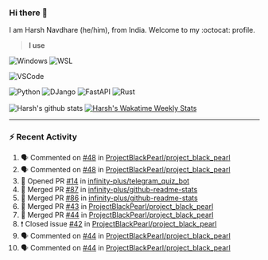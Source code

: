 ### Hi there 👋

I am Harsh Navdhare (he/him), from India. Welcome to my :octocat: profile.

> **I use**

![Windows](https://img.shields.io/badge/Windows-4A4A55?style=for-the-badge&logo=windows11&logoColor=0078D4 "Windows 11")    ![WSL](https://img.shields.io/badge/WSL-4A4A55?style=for-the-badge&logo=ubuntu&logoColor=E95420)

![VSCode](https://img.shields.io/badge/VSCode-4A4A55?style=for-the-badge&logo=visualstudiocode&logoColor=007ACC "Visual Studio Code")

![Python](https://img.shields.io/badge/Python-4A4A55?style=for-the-badge&logo=Python&logoColor=#3776AB "Python")    ![DJango](https://img.shields.io/badge/Django-4A4A55?style=for-the-badge&logo=django&logoColor=092E20 "DJango")    ![FastAPI](https://img.shields.io/badge/FastAPI-4A4A55?style=for-the-badge&logo=fastapi&logoColor=009688 "FastAPI")    ![Rust](https://img.shields.io/badge/Rust-4A4A55?style=for-the-badge&logo=rust&logoColor=000000 "Rust")

<p align="center>
<a href="https://github.com/infinity-plus/github-readme-stats">
  <img align="center" src="https://github-readme-stats-infinity-plus.vercel.app/api?username=infinity-plus&show_icons=true&count_private=true&theme=dark&bg_color=00000000&card_width=495", alt="Harsh's github stats" />
</a>
<a href="https://wakatime.com/@infinity_plus">
  <img align="center" src="https://github-readme-stats-infinity-plus.vercel.app/api/wakatime?username=infinity_plus&theme=dark&custom_title=Wakatime%20Weekly%20Stats&bg_color=00000000&range=last_7_days", alt="Harsh's Wakatime Weekly Stats" />
</a>
</p>

<hr>

### :zap: Recent Activity

<!--START_SECTION:activity-->
1. 🗣 Commented on [#48](https://github.com/ProjectBlackPearl/project_black_pearl/issues/48) in [ProjectBlackPearl/project_black_pearl](https://github.com/ProjectBlackPearl/project_black_pearl)
2. 🗣 Commented on [#48](https://github.com/ProjectBlackPearl/project_black_pearl/issues/48) in [ProjectBlackPearl/project_black_pearl](https://github.com/ProjectBlackPearl/project_black_pearl)
3. 💪 Opened PR [#14](https://github.com/infinity-plus/telegram_quiz_bot/pull/14) in [infinity-plus/telegram_quiz_bot](https://github.com/infinity-plus/telegram_quiz_bot)
4. 🎉 Merged PR [#87](https://github.com/infinity-plus/github-readme-stats/pull/87) in [infinity-plus/github-readme-stats](https://github.com/infinity-plus/github-readme-stats)
5. 🎉 Merged PR [#86](https://github.com/infinity-plus/github-readme-stats/pull/86) in [infinity-plus/github-readme-stats](https://github.com/infinity-plus/github-readme-stats)
6. 🎉 Merged PR [#43](https://github.com/ProjectBlackPearl/project_black_pearl/pull/43) in [ProjectBlackPearl/project_black_pearl](https://github.com/ProjectBlackPearl/project_black_pearl)
7. 🎉 Merged PR [#44](https://github.com/ProjectBlackPearl/project_black_pearl/pull/44) in [ProjectBlackPearl/project_black_pearl](https://github.com/ProjectBlackPearl/project_black_pearl)
8. ❗️ Closed issue [#42](https://github.com/ProjectBlackPearl/project_black_pearl/issues/42) in [ProjectBlackPearl/project_black_pearl](https://github.com/ProjectBlackPearl/project_black_pearl)
9. 🗣 Commented on [#44](https://github.com/ProjectBlackPearl/project_black_pearl/issues/44) in [ProjectBlackPearl/project_black_pearl](https://github.com/ProjectBlackPearl/project_black_pearl)
10. 🗣 Commented on [#44](https://github.com/ProjectBlackPearl/project_black_pearl/issues/44) in [ProjectBlackPearl/project_black_pearl](https://github.com/ProjectBlackPearl/project_black_pearl)
<!--END_SECTION:activity-->
